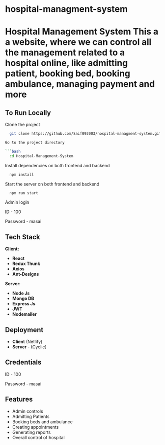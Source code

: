 # hospital-managment-system
# Hospital Management System  This a a website, where we can control all the management related to a hospital online, like admitting patient, booking bed, booking ambulance, managing payment and more
## To Run Locally

Clone the project

````bash
  git clone https://github.com/Saif092003/hospital-managment-system.git

Go to the project directory

```bash
  cd Hospital-Management-System
````

Install dependencies on both frontend and backend

```bash
  npm install
```

Start the server on both frontend and backend

```bash
  npm run start
```

Admin login

ID - 100

Password - masai

## Tech Stack

**Client:**

- **React**
- **Redux Thunk**
- **Axios**
- **Ant-Designs**

**Server:**

- **Node Js**
- **Mongo DB**
- **Express Js**
- **JWT**
- **Nodemailer**

## Deployment

- **Client** (Netlify)
- **Server** - (Cyclic)

## Credentials

ID - 100

Password - masai

## Features

- Admin controls
- Admitting Patients
- Booking beds and ambulance
- Creating appointments
- Generating reports
- Overall control of hospital
